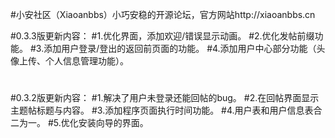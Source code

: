 #小安社区（Xiaoanbbs）小巧安稳的开源论坛，官方网站http://xiaoanbbs.cn

#0.3.3版更新内容：
#1.优化界面，添加欢迎/错误显示动画。
#2.优化发帖前缀功能。
#3.添加用户登录/登出的返回前页面的功能。
#4.添加用户中心部分功能（头像上传、个人信息管理功能）。

#
#0.3.2版更新内容：
#1.解决了用户未登录还能回帖的bug。
#2.在回帖界面显示主题帖标题与内容。
#3.添加程序页面执行时间功能。
#4.用户表和用户信息表合二为一。
#5.优化安装向导的界面。
